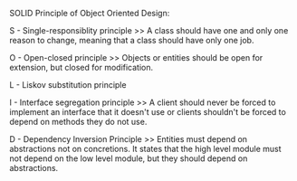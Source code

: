 SOLID Principle of Object Oriented Design:

  
  
   S - Single-responsiblity principle >> A class should have one and only one reason to change, meaning that a class should have only one job.
   
   O - Open-closed principle >> Objects or entities should be open for extension, but closed for modification.
  
   L - Liskov substitution principle
    
   I - Interface segregation principle >> A client should never be forced to implement an interface that it doesn't use or clients shouldn't                              be forced to depend on methods they do not use.
    
   D - Dependency Inversion Principle >> Entities must depend on abstractions not on concretions. It states that the high level module must not depend on the low level module, but they should depend on abstractions.

